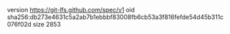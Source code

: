 version https://git-lfs.github.com/spec/v1
oid sha256:db273e4631c5a2ab7b1ebbbf83008fb6cb53a3f816fefde54d45b311c076f02d
size 2853
